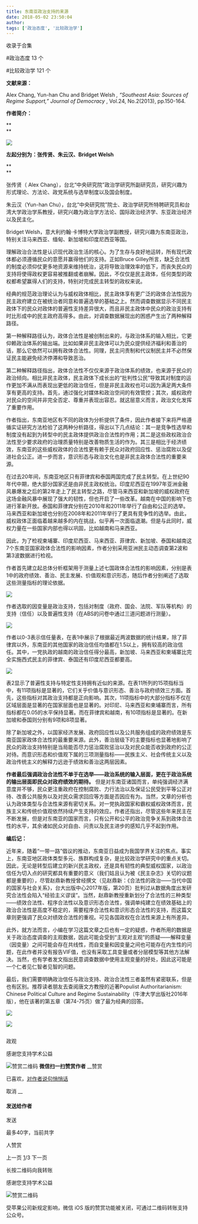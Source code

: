 ```yaml
---
title: 东南亚政治支持的来源
date: 2018-05-02 23:50:04
author: 
tags: ['政治态度', '比较政治学']
---
```



收录于合集

#政治态度 13 个

#比较政治学 121 个

**文献来源：**

Alex Chang, Yun-han Chu and Bridget Welsh _, “Southeast Asia: Sources of
Regime Support,”_ _Journal of Democracy_ , Vol.24, No.2(2013), pp.150-164.

  

 **作者简介：**

 **  
**

![](/images/567/2.png)

 **左起分别为：张传贤、朱云汉、Bridget Welsh**

 **  
**

张传贤（ Alex Chang），台北“中央研究院”政治学研究所副研究员，研究兴趣为形式理论、方法论、政党系统与选举制度以及国会制度。

朱云汉（Yun-han
Chu），台北“中央研究院”院士、政治学研究所特聘研究员和台湾大学政治学系教授，研究兴趣为政治学方法论、国际政治经济学、东亚政治经济以及民主化。

Bridget Welsh，意大利约翰·卡博特大学政治学副教授，研究兴趣为东南亚政治，特别关注马来西亚、缅甸、新加坡和印度尼西亚等国。

  

理解政治合法性是认识现代政治生活的核心。为了生存与良好地运转，所有现代政体都必须遵循民众的意愿并赢得他们的支持。正如Bruce
Gilley所言，缺乏合法性的制度必须仰仗更多地资源来维持统治，这将导致治理效率的低下，而丧失民众的支持将使得政权更容易被推翻或者崩解。因此，不仅仅是民主政体，任何类型的政权都希望赢得人们的支持，特别对完成民主转型的政权来说。

经典的规范政治理论认为与威权政体相比，民主政体享有更广泛的政体合法性因为民主政府建立在被统治者同意和普遍选举的基础之上。然而调查数据显示不同民主政体下的民众对政体的普遍性支持差异很大，而且非民主政体中民众的政治支持有时比形成中的民主政府高得多。由此，对调查数据展现出的困惑产生出了两种解释路径。

第一种解释路径认为，政体合法性是被创制出来的，与政治体系的输入相比，它更仰赖政治体系的输出端。比如如果非民主政体可以为民众提供经济福利和善治的话，那么它依然可以拥有政体合法性。同理，民主问责制和代议制民主并不必然保证民主能避免经济停滞和导致恶治。

第二种解释路径指出，政体合法性不仅仅来源于政治体系的绩效，也来源于民众的政治倾向。相比非民主政体，民主政体下成长出的“批判性公民”导致其对制度的运作更加不满从而表现出更低的政治信任，但是非民主政权也可以因为满足两大条件享有更高的支持。首先，通过强化对媒体和政治空间的有效管控；其次，威权政府对民众的空间并非完全否定、尊重并表现出容忍。就这层意义而言，政治文化发挥了重要作用。

作者指出，东南亚地区有不同的政体为分析提供了条件，因此作者接下来将严格遵循实证研究方法检验了这两种分析路径，得出以下几点结论：其一是竞争性选举和制度没有起到为转型中的民主政体提供政治合法性的作用；其二是这些政权政治合法性至少要求政府的治理质量特别是改善物质生活的作为。其三是相比于经济绩效，东南亚的这些威权政体的合法性更有赖于民众对政府回应性、惩治腐败以及促进社会公正。进一步而言，意识形态与政治文化也是非民主政体合法性的重要来源。

在过去20年间，东南亚地区只有菲律宾和泰国两国完成了民主转型。在上世纪90年代中期，绝大部分国家还是由非民主政权统治。印度尼西亚在1997年亚洲金融风暴爆发之后的第2年走上了民主转型之路，尽管马来西亚和新加坡的威权政府在这场金融风暴中展现了强大的韧性，但也开启了一些改革。越南在中国的影响下也进行革新开放。泰国和菲律宾分别在2010年和2011年举行了自由和公正的选举。马来西亚和新加坡也分别在2008年和2011年举行了更具有竞争性的选举。由此，威权政体正面临着越来越多的内在挑战，似乎再一次面临退潮。但是与此同时，威权力量在一些国家内部也得以巩固，比如越南和马来西亚。

因此，为了检视柬埔寨、印度尼西亚、马来西亚、菲律宾、新加坡、泰国和越南这7个东南亚国家政体合法性的影响因素，作者分别采用亚洲民主动态调查第2波和第3波数据进行检视。

作者首先建立起总体分析框架用于测量上述七国政体合法性的影响因素，分别是表1中的政府绩效、善治、民主发展、价值观和意识形态，随后作者分别阐述了选取这些测量指标的理论依据。

![](/images/567/3.png)

  

作者选取的因变量是政治支持，包括对制度（政府、国会、法院、军队等机构）的支持（信任）以及普遍性支持（在ABS的问卷中通过三道问题进行测量）。

  

![](/images/567/4.png)

  

作者以0-3表示信任量表，在表1中展示了根据最近两波数据的统计结果，除了菲律宾以外，东南亚的其他国家的政治信任均值都在1.5以上，拥有较高的政治信任。其中，一党执政的越南的政治信任得分最高，新加坡、马来西亚和柬埔寨比完全实施西式民主的菲律宾、泰国还有印度尼西亚都要高。

  

![](/images/567/5.png)

  

表2显示了普遍性支持与特定性支持拥有近似的来源。在表11所列的15项指标当中，有11项指标是显著的，它们关乎价值与意识形态、善治与政府绩效三方面。首先，这些指标对其政治支持都是正向影响。其次，11项指标中的大部分指标不仅在区域层面是显著的在国家层面也是显著的。对印尼、马来西亚和柬埔寨而言，所有指标都在0.05的水平保持显著。而在菲律宾和越南，有10项指标是显著的。在新加坡和泰国则分别有9项和8项显著。

除了新加坡之外，以国家经济发展、政府回应性以及公共服务组成的政府绩效是东南亚国家政体合法性的最重要来源。此外，善治层级下的主要指标也显著地影响了民众的政治支持特别是当局能否尽力惩治腐败惩治以及对民众能否收到政府的公正对待。而意识形态和价值观下属的三项测量指标——民族主义、社会传统主义以及政治传统主义的解释力远逊于绩效和善治这两层因素。

**作者最后强调政治合法性不单于在选举——政治系统的输入层面，更在于政治系统的输出层面即民众对政府绩效的期待。**
但是对东南亚诸国而言，单纯强调经济满意度并不够，民众更注重政府在控制腐败、力行法治以及保证公民受到平等公正对待、改善公共服务以及对民众需求回应等方面是否因应有为。当然，文章的分析也认为政体类型与合法性来源有密切关系。对一党执政国家和霸权威权政体而言，民族主义和传统价值观依然持续产生支持的效应。作者还指出，尽管这些年来民主在不断发展，但是对东南亚的国家而言，只有公开和公平的政治竞争关系到政体合法性的水平，其余诸如民众对自由、问责以及民主进步的感知几乎不起到作用。

  

  

 **编后记：**

近年来，随着“一带一路”倡议的推动，东南亚日益成为我国学界关注的焦点。事实上，东南亚地区政体类型多元、族群构成复杂，是比较政治学研究中的重点关切。因此，无论是转型后建立的新兴民主政权，还是具有韧性的典型威权国家，以政治信任为切入点的研究都具有重要的意义（我们姑且认为被《民主杂志》关切的议题都是重要的），尽管赵鼎新教授曾经撰文（见赵鼎新：《合法性的政治——当代中国的国家与社会关系》，台大出版中心2017年版，第20页）批判过从数据角度出发研究合法性会陷入“经验主义谬误”。当然，赵鼎新教授重新划分了合法性的三种类型——绩效合法性、程序合法性以及意识形态合法性，强调单纯建立在绩效基础上的政治合法性是高度不稳定的，需要程序合法性和意识形态合法性的支持，而这篇文章则更强调了民众对绩效合法性的重视。可见各国政权在合法性来源上有所差异。

此外，就方法而言，小编在学习这篇文章之后也有一定的疑惑，作者所用的数据是关于政治态度调查的主观数据，因此可能会受到“主观对主观”的质疑——解释变量（因变量）之间可能会存在共线性，而自变量和因变量之间也可能存在内生性的问题，在此作者并没有报告VIF值，也没有采取工具变量或者分层模型等其他方法解决。当然，也有学者发文指出民意调查数据中使用主观变量的好处，因此这可能是一个仁者见仁智者见智的问题。

最后，我们需要明确政治信任与政治支持、政治合法性三者虽然有紧密联系，但是也有区别。推荐读者朋友去查阅唐文方教授的近著Populist
Authoritarianism: Chinese Political Culture and Regime
Sustainability（牛津大学出版社2016年版），他在该著的第五章（第74-75页）做了最为经典的回答。

  

![](/images/567/6.png)

![](/images/567/7.png)

![]()

政观

感谢您支持学术公益

![赞赏二维码]() **微信扫一扫赞赏作者** __赞赏

已喜欢，[对作者说句悄悄话](javascript:;)

取消 __

#### 发送给作者

发送

最多40字，当前共字

[](javascript:;) 人赞赏

上一页 [1](javascript:;)/3 下一页

长按二维码向我转账

感谢您支持学术公益

![赞赏二维码]()

受苹果公司新规定影响，微信 iOS 版的赞赏功能被关闭，可通过二维码转账支持公众号。

